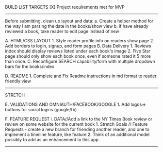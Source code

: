 BUILD LIST TARGETS
[X] Project requirements met for MVP
_____________________________
Before submitting, clean up layout and data:
 a.  Create a helper method for the way I am parsing the date in the books/show view
 b. if have already reviewed a book, take reader to edit page instead of new

A. HTML/CSS LAYOUT
    1. Style reader profile info on readers show page
    2. Add borders to login, signup, and form pages
B. Data Delivery
    1. Reviews index should display reviews listed under each book's image
    2. Five Star page should only show each book once, even if someone rated it 5 more than once.
C. Reconfigure SEARCH capability/form with multiple dropdown bars for the books/index
    
D. README
    1. Complete and Fix Readme instructions in md format to reader friendly view
____________________________________    
STRETCH

E. VALIDATIONS AND OMNIAUTH/FACEBOOK/GOOGLE
    1. Add logos=> buttons for social logins (google/fb)


F. FEATURE REQUEST
    i. DATA//Add a link to the NY Times Book review or review on some website for the current book
    1. Stretch Goals // Feature Requests - create a new branch for friending another reader, and one to implement a timeline feature, like feature
    2. Think of an additional model possibly to add as an enhancement to this app.
______________________________



